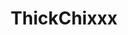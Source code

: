 ---
title: ThickChixxx
crosslinks:
- MotionBooty
- MassiveTitsnAss
- ThatPerfectAss
- livven
- SpankSafe
- BrasilOnReddit
- DraculaBiscuits
---